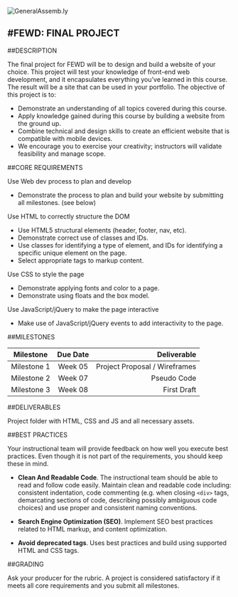 ![GeneralAssemb.ly](https://github.com/generalassembly/ga-ruby-on-rails-for-devs/raw/master/images/ga.png "GeneralAssemb.ly")

#FEWD: FINAL PROJECT
--------

##DESCRIPTION

The final project for FEWD will be to design and build a website of your choice. This project will test your knowledge of front-end web development, and it encapsulates everything you’ve learned in this course. The result will be a site that can be used in your portfolio. The objective of this project is to:

*	Demonstrate an understanding of all topics covered during this course. 
*	Apply knowledge gained during this course by building a website from the ground up. 
*	Combine technical and design skills to create an efficient website that is compatible with mobile devices.
*	We encourage you to exercise your creativity; instructors will validate feasibility and manage scope.

##CORE REQUIREMENTS

Use Web dev process to plan and develop
*	Demonstrate the process to plan and build your website by submitting all milestones. (see below)

Use HTML to correctly structure the DOM	
*	Use HTML5 structural elements (header, footer, nav, etc).
*	Demonstrate correct use of classes and IDs. 
*	Use classes for identifying a type of element, and IDs for identifying a specific unique element on the page.
*	Select appropriate tags to markup content.

Use CSS to style the page
*	Demonstrate applying fonts and color to a page.
*	Demonstrate using floats and the box model.

Use JavaScript/jQuery to make the page interactive	
*	Make use of JavaScript/jQuery events to add interactivity to the page.

##MILESTONES

| Milestone        | Due Date           | Deliverable  |
| ------------- |:-------------:| -----:|
| Milestone 1 | Week 05 | Project Proposal / Wireframes |
| Milestone 2 | Week 07 | Pseudo Code |
| Milestone 3 | Week 08 | First Draft |


##DELIVERABLES

Project folder with HTML, CSS and JS and all necessary assets.

##BEST PRACTICES

Your instructional team will provide feedback on how well you execute best practices. Even though it is not part of the requirements, you should keep these in mind. 

*	__Clean And Readable Code__. The instructional team should be able to read and follow code easily.  Maintain clean and readable code including: consistent indentation, code commenting (e.g. when closing ```<div>``` tags, demarcating sections of code, describing possibly ambiguous code choices) and use proper and consistent naming conventions.

*	__Search Engine Optimization (SEO)__. Implement SEO best practices related to HTML markup, and content optimization.

*	__Avoid deprecated tags__. Uses best practices and build using supported HTML and CSS tags.

##GRADING

Ask your producer for the rubric. A project is considered satisfactory if it meets all core requirements and you submit all milestones.

